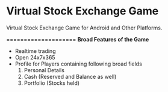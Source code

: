 # Virtual Stock Exchange Game
<p>Virtual Stock Exchange Game for Android and Other Platforms.<p>
====================
<b>Broad Features of the Game</b>
<ul>
<li>Realtime trading
<li>Open 24x7x365
<li>Profile for Players containing following broad fields
<ol><li>Personal Details
<li>Cash (Reserved and Balance as well)
<li>Portfolio (Stocks held)
</ol>
</ul>
